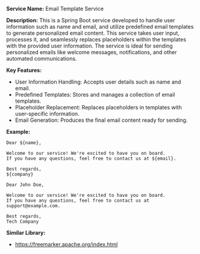 **Service Name:**
Email Template Service

**Description:**
This is a Spring Boot service developed to handle user information such as name and email, and utilize predefined email templates to generate personalized email content. This service takes user input, processes it, and seamlessly replaces placeholders within the templates with the provided user information. The service is ideal for sending personalized emails like welcome messages, notifications, and other automated communications.

**Key Features:**
- User Information Handling: Accepts user details such as name and email.
- Predefined Templates: Stores and manages a collection of email templates.
- Placeholder Replacement: Replaces placeholders in templates with user-specific information.
- Email Generation: Produces the final email content ready for sending.

**Example:**

```
Dear ${name},

Welcome to our service! We're excited to have you on board.
If you have any questions, feel free to contact us at ${email}.

Best regards,
${company}
```

```
Dear John Doe,

Welcome to our service! We're excited to have you on board.
If you have any questions, feel free to contact us at support@example.com.

Best regards,
Tech Company
```

**Similar Library:**
- https://freemarker.apache.org/index.html
